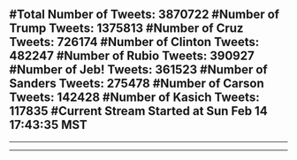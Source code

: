 #Total Number of Tweets: 3870722 
#Number of Trump Tweets: 1375813
#Number of Cruz Tweets: 726174
#Number of Clinton Tweets: 482247
#Number of Rubio Tweets: 390927
#Number of Jeb! Tweets: 361523
#Number of Sanders Tweets: 275478
#Number of Carson Tweets: 142428
#Number of Kasich Tweets: 117835
#Current Stream Started at Sun Feb 14 17:43:35 MST
---
---
---
